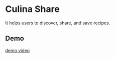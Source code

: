 
# Culina Share

It helps users to discover, share, and save recipes.




## Demo

[demo video](https://github.com/gabbar-singhh/my-project-images/assets/110885026/fc377baa-75a4-4241-a818-74442149aa99)

